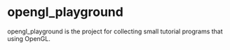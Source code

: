 # opengl_playground

opengl_playground is the project for collecting small tutorial programs that using OpenGL.



